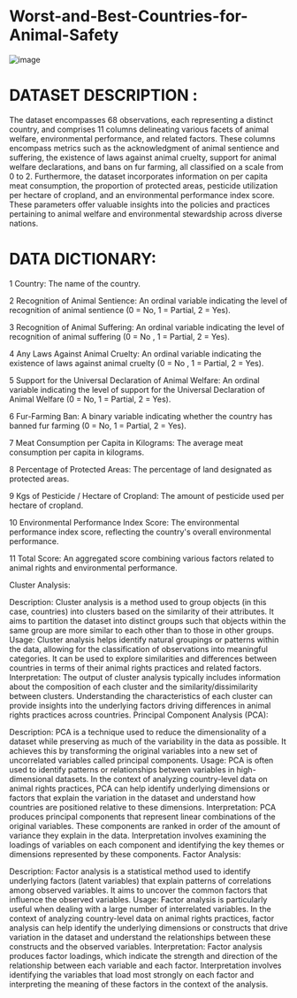# Worst-and-Best-Countries-for-Animal-Safety
![image](https://theswiftest.com/wp-content/uploads/2021/10/Best-Worst-Countries-For-Animal-Rights-2021-1.png)
# DATASET DESCRIPTION :

The dataset encompasses 68 observations, each representing a distinct country, and comprises 11 columns delineating various facets of animal welfare, environmental performance, and related factors. These columns encompass metrics such as the acknowledgment of animal sentience and suffering, the existence of laws against animal cruelty, support for animal welfare declarations, and bans on fur farming, all classified on a scale from 0 to 2. Furthermore, the dataset incorporates information on per capita meat consumption, the proportion of protected areas, pesticide utilization per hectare of cropland, and an environmental performance index score. These parameters offer valuable insights into the policies and practices pertaining to animal welfare and environmental stewardship across diverse nations.

# DATA DICTIONARY:

1 Country: The name of the country.

2 Recognition of Animal Sentience: An ordinal variable indicating the level of recognition of animal sentience (0 = No, 1 = Partial, 2 = Yes).

3 Recognition of Animal Suffering: An ordinal variable indicating the level of recognition of animal suffering (0 = No , 1 = Partial, 2 = Yes).

4 Any Laws Against Animal Cruelty: An ordinal variable indicating the existence of laws against animal cruelty (0 = No , 1 = Partial, 2 = Yes).

5 Support for the Universal Declaration of Animal Welfare: An ordinal variable indicating the level of support for the Universal Declaration of Animal Welfare (0 = No, 1 = Partial, 2 = Yes).

6 Fur-Farming Ban: A binary variable indicating whether the country has banned fur farming (0 = No, 1 = Partial, 2 = Yes).

7 Meat Consumption per Capita in Kilograms: The average meat consumption per capita in kilograms.

8 Percentage of Protected Areas: The percentage of land designated as protected areas.

9 Kgs of Pesticide / Hectare of Cropland: The amount of pesticide used per hectare of cropland.

10 Environmental Performance Index Score: The environmental performance index score, reflecting the country's overall environmental performance.

11 Total Score: An aggregated score combining various factors related to animal rights and environmental performance.

Cluster Analysis:

Description: Cluster analysis is a method used to group objects (in this case, countries) into clusters based on the similarity of their attributes. It aims to partition the dataset into distinct groups such that objects within the same group are more similar to each other than to those in other groups.
Usage: Cluster analysis helps identify natural groupings or patterns within the data, allowing for the classification of observations into meaningful categories. It can be used to explore similarities and differences between countries in terms of their animal rights practices and related factors.
Interpretation: The output of cluster analysis typically includes information about the composition of each cluster and the similarity/dissimilarity between clusters. Understanding the characteristics of each cluster can provide insights into the underlying factors driving differences in animal rights practices across countries.
Principal Component Analysis (PCA):

Description: PCA is a technique used to reduce the dimensionality of a dataset while preserving as much of the variability in the data as possible. It achieves this by transforming the original variables into a new set of uncorrelated variables called principal components.
Usage: PCA is often used to identify patterns or relationships between variables in high-dimensional datasets. In the context of analyzing country-level data on animal rights practices, PCA can help identify underlying dimensions or factors that explain the variation in the dataset and understand how countries are positioned relative to these dimensions.
Interpretation: PCA produces principal components that represent linear combinations of the original variables. These components are ranked in order of the amount of variance they explain in the data. Interpretation involves examining the loadings of variables on each component and identifying the key themes or dimensions represented by these components.
Factor Analysis:

Description: Factor analysis is a statistical method used to identify underlying factors (latent variables) that explain patterns of correlations among observed variables. It aims to uncover the common factors that influence the observed variables.
Usage: Factor analysis is particularly useful when dealing with a large number of interrelated variables. In the context of analyzing country-level data on animal rights practices, factor analysis can help identify the underlying dimensions or constructs that drive variation in the dataset and understand the relationships between these constructs and the observed variables.
Interpretation: Factor analysis produces factor loadings, which indicate the strength and direction of the relationship between each variable and each factor. Interpretation involves identifying the variables that load most strongly on each factor and interpreting the meaning of these factors in the context of the analysis.

